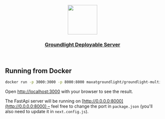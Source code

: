 <p align="center">
  <a href="https://nextjs-fastapi-starter.vercel.app/">
    <img src="https://assets.vercel.com/image/upload/v1588805858/repositories/vercel/logo.png" height="96">
    <h3 align="center">Groundlight Deployable Server</h3>
  </a>
</p>

<!-- <p align="center">Simple Groundlight Deployable Server</p> -->

<br/>

## Running from Docker

```bash
docker run -p 3000:3000 -p 8000:8000 maxatgroundlight/groundlight-multipurpose-img:latest
```

Open [http://localhost:3000](http://localhost:3000) with your browser to see the result.

The FastApi server will be running on [http://0.0.0.0:8000](http://0.0.0.0:8000) – feel free to change the port in `package.json` (you'll also need to update it in `next.config.js`).

